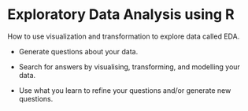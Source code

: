 # Exploratory Data Analysis using R
How to use visualization and transformation to explore data called EDA.

- Generate questions about your data.

- Search for answers by visualising, transforming, and modelling your data.

- Use what you learn to refine your questions and/or generate new questions.
